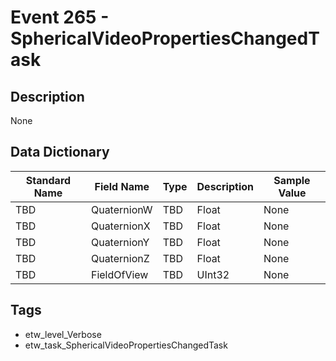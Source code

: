 # Event 265 - SphericalVideoPropertiesChangedTask

## Description
None

## Data Dictionary
|Standard Name|Field Name|Type|Description|Sample Value|
|---|---|---|---|---|
|TBD|QuaternionW|TBD|Float|None|None|
|TBD|QuaternionX|TBD|Float|None|None|
|TBD|QuaternionY|TBD|Float|None|None|
|TBD|QuaternionZ|TBD|Float|None|None|
|TBD|FieldOfView|TBD|UInt32|None|None|

## Tags
* etw_level_Verbose
* etw_task_SphericalVideoPropertiesChangedTask